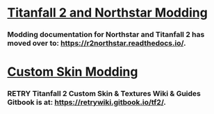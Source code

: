 # [Titanfall 2 and Northstar Modding](https://r2northstar.readthedocs.io/)
### Modding documentation for Northstar and Titanfall 2 has moved over to: https://r2northstar.readthedocs.io/.

# [Custom Skin Modding](https://retrywiki.gitbook.io/tf2/)
### RETRY Titanfall 2 Custom Skin & Textures Wiki & Guides Gitbook is at: https://retrywiki.gitbook.io/tf2/.
